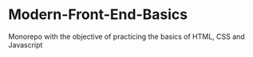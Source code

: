 # Modern-Front-End-Basics
Monorepo with the objective of practicing the basics of HTML, CSS and Javascript
